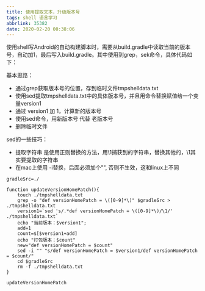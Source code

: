 ```yaml
---
title: 使用提取文本，升级版本号
tags: shell 语言学习
abbrlink: 35382
date: 2020-02-20 00:38:06
---
```


使用shell写Android的自动构建脚本时，需要从build.gradle中读取当前的版本号，自动加1，最后写入build.gradle。其中使用到grep，sek命令，具体代码如下：

基本思路：
- 通过grep获取版本号的位置，存到临时文件tmpshelldata.txt
- 使用sed提取tmpshelldata.txt中的具体版本号，并且用命令替换赋值给一个变量version1
- 通过 version1 加 1，计算新的版本号
- 使用sed命令，用新版本号 代替 老版本号
- 删除临时文件

sed的一些技巧：
- 提取字符串 是使用正则替换的方法，用\1捕获到的字符串，替换其他的，\1其实要提取的字符串
- 在mac上使用 -i替换，后面必须加个"", 否则不生效，这和linux上不同

```shell
gradleSrc=./

function updateVersionHomePatch(){
    touch ./tmpshelldata.txt
    grep -o "def versionHomePatch = \([0-9]*\)" $gradleSrc > ./tmpshelldata.txt
    version1=`sed 's/.*def versionHomePatch = \([0-9]*\)/\1/' ./tmpshelldata.txt`
    echo "当前版本：$version1";
    add=1
    count=$[$version1+add]
    echo "打包版本：$count"
    new="def versionHomePatch = $count"
    sed -i "" "s/def versionHomePatch = $version1/def versionHomePatch = $count/" 
    cd $gradleSrc
    rm -f ./tmpshelldata.txt
}

updateVersionHomePatch
```